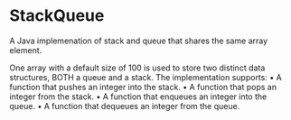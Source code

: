 # StackQueue
A Java implemenation of stack and queue that shares the same array element. 

One array with a default size of 100 is used to store two distinct data structures, BOTH a queue and a stack.
The implementation supports: 
• A function that pushes an integer into the stack.
• A function that pops an integer from the stack.
• A function that enqueues an integer into the queue.
• A function that dequeues an integer from the queue.

